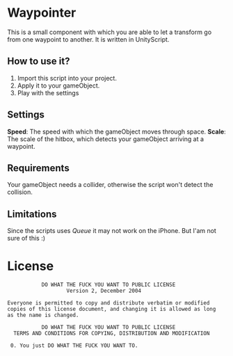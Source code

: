 Waypointer
================================

This is a small component with which you are able to let a transform go from one waypoint to another. It is written in UnityScript. 

How to use it?
--------------------------------
1.  Import this script into your project.
2.  Apply it to your gameObject.
3.  Play with the settings

Settings
--------------------------------
__Speed__: The speed with which the gameObject moves through space.
__Scale__: The scale of the hitbox, which detects your gameObject arriving at a waypoint.


Requirements
--------------------------------
Your gameObject needs a collider, otherwise the script won't detect the collision.


Limitations
--------------------------------
Since the scripts uses _Queue_ it may not work on the iPhone. But I'am not sure of this :)

License
================================

               DO WHAT THE FUCK YOU WANT TO PUBLIC LICENSE 
                       Version 2, December 2004 
    
    Everyone is permitted to copy and distribute verbatim or modified 
    copies of this license document, and changing it is allowed as long 
    as the name is changed. 
    
               DO WHAT THE FUCK YOU WANT TO PUBLIC LICENSE 
      TERMS AND CONDITIONS FOR COPYING, DISTRIBUTION AND MODIFICATION 
    
     0. You just DO WHAT THE FUCK YOU WANT TO. 
